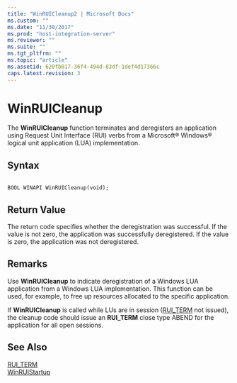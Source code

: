 ```yaml
---
title: "WinRUICleanup2 | Microsoft Docs"
ms.custom: ""
ms.date: "11/30/2017"
ms.prod: "host-integration-server"
ms.reviewer: ""
ms.suite: ""
ms.tgt_pltfrm: ""
ms.topic: "article"
ms.assetid: 620fb017-36f4-494d-83df-1def4d17366c
caps.latest.revision: 3
---
```

# WinRUICleanup
The **WinRUICleanup** function terminates and deregisters an application using Request Unit Interface (RUI) verbs from a Microsoft® Windows® logical unit application (LUA) implementation.  
  
## Syntax  
  
```  
  
BOOL WINAPI WinRUICleanup(void);  
```  
  
## Return Value  
 The return code specifies whether the deregistration was successful. If the value is not zero, the application was successfully deregistered. If the value is zero, the application was not deregistered.  
  
## Remarks  
 Use **WinRUICleanup** to indicate deregistration of a Windows LUA application from a Windows LUA implementation. This function can be used, for example, to free up resources allocated to the specific application.  
  
 If **WinRUICleanup** is called while LUs are in session ([RUI_TERM](../HIS2010/rui-term1.md) not issued), the cleanup code should issue an **RUI_TERM** close type ABEND for the application for all open sessions.  
  
## See Also  
 [RUI_TERM](../HIS2010/rui-term1.md)   
 [WinRUIStartup](../HIS2010/winruistartup2.md)